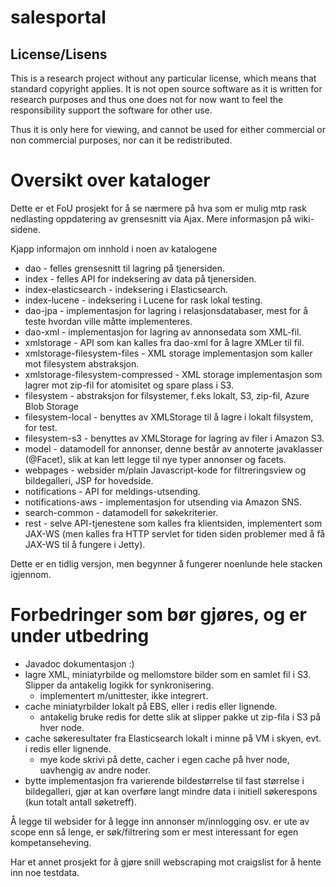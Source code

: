 # salesportal

## License/Lisens

This is a research project without any particular license, which means that standard copyright applies. It is not open source software as it is written for research purposes and thus one does not for now want to feel the responsibility support the software for other use.

Thus it is only here for viewing, and cannot be used for either commercial or non commercial purposes, nor can it be redistributed.

# Oversikt over kataloger

Dette er et FoU prosjekt for å se nærmere på hva som er mulig mtp rask nedlasting oppdatering av grensesnitt via Ajax. Mere informasjon på wiki-sidene.

Kjapp informajon om innhold i noen av katalogene
 - dao - felles grensesnitt til lagring på tjenersiden.
 - index - felles API for indeksering av data på tjenersiden.
 - index-elasticsearch - indeksering i Elasticsearch.
 - index-lucene - indeksering i Lucene for rask lokal testing.
 - dao-jpa - implementasjon for lagring i relasjonsdatabaser, mest for å teste hvordan ville måtte implementeres.
 - dao-xml - implementasjon for lagring av annonsedata som XML-fil.
 - xmlstorage - API som kan kalles fra dao-xml for å lagre XMLer til fil.
 - xmlstorage-filesystem-files - XML storage implementasjon som kaller mot filesystem abstraksjon.
 - xmlstorage-filesystem-compressed - XML storage implementasjon som lagrer mot zip-fil for atomisitet og spare plass i S3.
 - filesystem - abstraksjon for filsystemer, f.eks lokalt, S3, zip-fil, Azure Blob Storage
 - filesystem-local - benyttes av XMLStorage til å lagre i lokalt filsystem, for test.
 - filesystem-s3 - benyttes av XMLStorage for lagring av filer i Amazon S3.
 - model - datamodell for annonser, denne består av annoterte javaklasser (@Facet), slik at kan lett legge til nye typer annonser og facets.
 - webpages - websider m/plain Javascript-kode for filtreringsview og bildegalleri, JSP for hovedside.
 - notifications - API for meldings-utsending.
 - notifications-aws - implementasjon for utsending via Amazon SNS.
 - search-common - datamodell for søkekriterier.
 - rest - selve API-tjenestene som kalles fra klientsiden, implementert som JAX-WS (men kalles fra HTTP servlet for tiden siden problemer med å få JAX-WS til å fungere i Jetty).

Dette er en tidlig versjon, men begynner å fungerer noenlunde hele stacken igjennom.

# Forbedringer som bør gjøres, og er under utbedring
 - Javadoc dokumentasjon :)
 - lagre XML, miniatyrbilde og mellomstore bilder som en samlet fil i S3. Slipper da antakelig logikk for synkronisering.
   - implementert m/unittester, ikke integrert.
 - cache miniatyrbilder lokalt på EBS, eller i redis eller lignende.
   - antakelig bruke redis for dette slik at slipper pakke ut zip-fila i S3 på hver node.
 - cache søkeresultater fra Elasticsearch lokalt i minne på VM i skyen, evt. i redis eller lignende.
   - mye kode skrivi på dette, cacher i egen cache på hver node, uavhengig av andre noder.
 - bytte implementasjon fra varierende bildestørrelse til fast størrelse i bildegalleri, gjør at kan overføre langt mindre data i initiell søkerespons (kun totalt antall søketreff).

Å legge til websider for å legge inn annonser m/innlogging osv. er ute av scope enn så lenge, er søk/filtrering som er mest interessant for egen kompetanseheving.

Har et annet prosjekt for å gjøre snill webscraping mot craigslist for å hente inn noe testdata.
